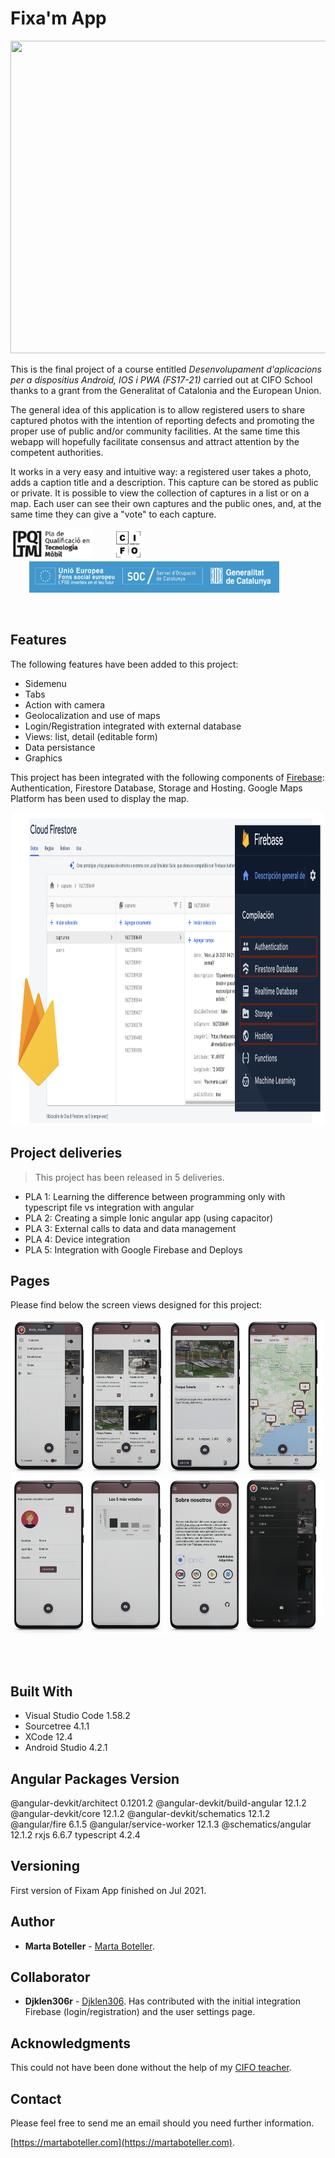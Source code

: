 # Fixa'm App

<div class ="inline-block">
 <img src="https://github.com/martaboteller/FixamApp/blob/master/threeSmartPhones.png?raw=true" width="700" height="500">
</div>
 
This is the final project of a course entitled <i>Desenvolupament d'aplicacions per a dispositius Android, IOS i PWA (FS17-21)</i> carried out at CIFO School thanks to a grant from the Generalitat of Catalonia and the European Union.

The general idea of this application is to allow registered users to share captured photos with the intention of reporting defects and promoting the proper use of public and/or community facilities. At the same time this webapp will hopefully facilitate consensus and attract attention by the competent authorities.

It works in a very easy and intuitive way: a registered user takes a photo, adds a caption title and a description. This capture can be stored as public or private. It is possible to view the collection of captures in a list or on a map. Each user can see their own captures and the public ones, and, at the same time  they can give a "vote" to each capture.

<div id="banner">
    <div class="inline-block">
  <img src="https://github.com/martaboteller/MyPlacesPublic/blob/master/MyPlaces/imagesForReadme/PQTM.png?raw=true" width="130" height="50" > 
  <img src="https://github.com/martaboteller/FixamApp/blob/master/cifo.png?raw=true" width="50" height="50" hspace="30"> 
  <img src="https://github.com/martaboteller/FixamApp/blob/master/ue.png?raw=true" width="400" height="50" hspace="30"> 
  </div>
</div>

&nbsp;

## Features 

The following features have been added to this project: 
* Sidemenu
* Tabs
* Action with camera
* Geolocalization and use of maps
* Login/Registration integrated with external database
* Views: list, detail (editable form)
* Data persistance
* Graphics

This project has been integrated with the following components of [Firebase](https://firebase.google.com/): Authentication, Firestore Database, Storage and Hosting. Google Maps Platform has been used to display the map.  

<div class ="inline-block" style="text-align:center">
 <img src="https://github.com/martaboteller/FixamApp/blob/master/firebaseIntegration.png?raw=true" width="500" height="500">
</div>


## Project deliveries 

> This project has been released in 5 deliveries.

* PLA 1: Learning the difference between programming only with typescript file vs integration with angular
* PLA 2: Creating a simple Ionic angular app (using capacitor)
* PLA 3: External calls to data and data management
* PLA 4: Device integration
* PLA 5: Integration with Google Firebase and Deploys



## Pages

Please find below the screen views designed for this project:

 <div id="banner">
    <div class="inline-block">
       <img src="https://github.com/martaboteller/FixamApp/blob/master/captures1.png?raw=true" width="500" height="250" title="pages">
       <img src="https://github.com/martaboteller/FixamApp/blob/master/captures2.png?raw=true" width="500" height="250" title="pages">
     </div>
  
</div>
&nbsp;

&nbsp;

## Built With

* Visual Studio Code 1.58.2  
* Sourcetree 4.1.1
* XCode 12.4
* Android Studio 4.2.1

 Angular
 Packages                        Version
---------------------------------------------------------
@angular-devkit/architect       0.1201.2
@angular-devkit/build-angular   12.1.2
@angular-devkit/core            12.1.2
@angular-devkit/schematics      12.1.2
@angular/fire                   6.1.5
@angular/service-worker         12.1.3
@schematics/angular             12.1.2
rxjs                            6.6.7
typescript                      4.2.4


## Versioning
First version of Fixam App finished on Jul 2021.                                                                                                                 &nbsp;&nbsp;

## Author

* **Marta Boteller** - [Marta Boteller](https://github.com/martaboteller).
&nbsp;&nbsp;

## Collaborator 

* **Djklen306r** - [Djklen306](https://github.com/djklen306).
Has contributed with the initial integration Firebase (login/registration) and the user settings page.
&nbsp;&nbsp;

## Acknowledgments
This could not have been done without the help of my [CIFO teacher](https://github.com/jrbistuer).
&nbsp;&nbsp;

## Contact
Please feel free to send me an email should you need further information.

[https://martaboteller.com](https://martaboteller.com).

&nbsp;&nbsp;
